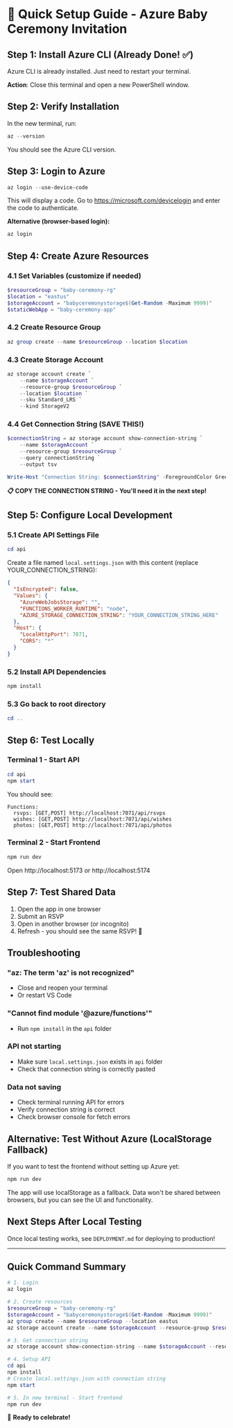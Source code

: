 # 🚀 Quick Setup Guide - Azure Baby Ceremony Invitation

## Step 1: Install Azure CLI (Already Done! ✅)

Azure CLI is already installed. Just need to restart your terminal.

**Action**: Close this terminal and open a new PowerShell window.

## Step 2: Verify Installation

In the new terminal, run:
```powershell
az --version
```

You should see the Azure CLI version.

## Step 3: Login to Azure

```powershell
az login --use-device-code
```

This will display a code. Go to https://microsoft.com/devicelogin and enter the code to authenticate.

**Alternative (browser-based login):**
```powershell
az login
```

## Step 4: Create Azure Resources

### 4.1 Set Variables (customize if needed)
```powershell
$resourceGroup = "baby-ceremony-rg"
$location = "eastus"
$storageAccount = "babyceremonystorage$(Get-Random -Maximum 9999)"
$staticWebApp = "baby-ceremony-app"
```

### 4.2 Create Resource Group
```powershell
az group create --name $resourceGroup --location $location
```

### 4.3 Create Storage Account
```powershell
az storage account create `
    --name $storageAccount `
    --resource-group $resourceGroup `
    --location $location `
    --sku Standard_LRS `
    --kind StorageV2
```

### 4.4 Get Connection String (SAVE THIS!)
```powershell
$connectionString = az storage account show-connection-string `
    --name $storageAccount `
    --resource-group $resourceGroup `
    --query connectionString `
    --output tsv

Write-Host "Connection String: $connectionString" -ForegroundColor Green
```

**📋 COPY THE CONNECTION STRING - You'll need it in the next step!**

## Step 5: Configure Local Development

### 5.1 Create API Settings File
```powershell
cd api
```

Create a file named `local.settings.json` with this content (replace YOUR_CONNECTION_STRING):

```json
{
  "IsEncrypted": false,
  "Values": {
    "AzureWebJobsStorage": "",
    "FUNCTIONS_WORKER_RUNTIME": "node",
    "AZURE_STORAGE_CONNECTION_STRING": "YOUR_CONNECTION_STRING_HERE"
  },
  "Host": {
    "LocalHttpPort": 7071,
    "CORS": "*"
  }
}
```

### 5.2 Install API Dependencies
```powershell
npm install
```

### 5.3 Go back to root directory
```powershell
cd ..
```

## Step 6: Test Locally

### Terminal 1 - Start API
```powershell
cd api
npm start
```

You should see:
```
Functions:
  rsvps: [GET,POST] http://localhost:7071/api/rsvps
  wishes: [GET,POST] http://localhost:7071/api/wishes
  photos: [GET,POST] http://localhost:7071/api/photos
```

### Terminal 2 - Start Frontend
```powershell
npm run dev
```

Open http://localhost:5173 or http://localhost:5174

## Step 7: Test Shared Data

1. Open the app in one browser
2. Submit an RSVP
3. Open in another browser (or incognito)
4. Refresh - you should see the same RSVP! 🎉

## Troubleshooting

### "az: The term 'az' is not recognized"
- Close and reopen your terminal
- Or restart VS Code

### "Cannot find module '@azure/functions'"
- Run `npm install` in the `api` folder

### API not starting
- Make sure `local.settings.json` exists in `api` folder
- Check that connection string is correctly pasted

### Data not saving
- Check terminal running API for errors
- Verify connection string is correct
- Check browser console for fetch errors

## Alternative: Test Without Azure (LocalStorage Fallback)

If you want to test the frontend without setting up Azure yet:

```powershell
npm run dev
```

The app will use localStorage as a fallback. Data won't be shared between browsers, but you can see the UI and functionality.

## Next Steps After Local Testing

Once local testing works, see `DEPLOYMENT.md` for deploying to production!

---

## Quick Command Summary

```powershell
# 1. Login
az login

# 2. Create resources
$resourceGroup = "baby-ceremony-rg"
$storageAccount = "babyceremonystorage$(Get-Random -Maximum 9999)"
az group create --name $resourceGroup --location eastus
az storage account create --name $storageAccount --resource-group $resourceGroup --location eastus --sku Standard_LRS

# 3. Get connection string
az storage account show-connection-string --name $storageAccount --resource-group $resourceGroup --query connectionString --output tsv

# 4. Setup API
cd api
npm install
# Create local.settings.json with connection string
npm start

# 5. In new terminal - Start frontend
npm run dev
```

🎊 **Ready to celebrate!**
